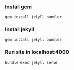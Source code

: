 ### Install gem

```sh
gem install jekyll bundler
```

### Install jekyll

```sh
gem install jekyll bundler
```

### Run site in localhost:4000

```sh
bundle exec jekyll serve
```

